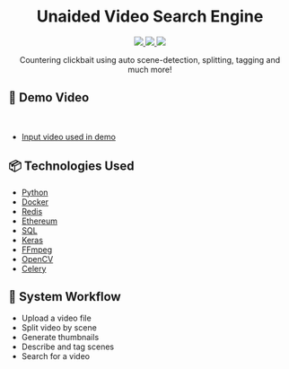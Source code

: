<h1 align="center">Unaided Video Search Engine</h1>

<p align="center">
  <a href="https://github.com/gyr0tron/Unaided_Video_Search_Engine" rel="_blank">
    <img src="https://img.shields.io/website/http/github.com/gyr0tron/reTax.svg?down_message=Offline&label=Website&style=flat-square&up_color=informational&up_message=Online">
  </a>
  <a href="https://www.python.org/" rel="_blank">
    <img src="https://img.shields.io/badge/Made%20with-Python-1f425f.svg?logo=react&style=flat-square">
  </a>
  <a href="" rel="_blank">
    <img src="https://img.shields.io/github/license/gyr0tron/reTax.svg?color=green&style=flat-square">
  </a></p>

<p align="center">Countering clickbait using auto scene-detection, splitting, tagging and much more!</p>

<h2> 🎥 Demo Video</h2>
  <a href="https://drive.google.com/file/d/1t1KMUg89NzQJtyV-EBkbz41vYb5vNiZo/view?usp=sharing" target="_blank">
  </a>
<br>

- [Input video used in demo](https://drive.google.com/file/d/1kFkDAg0qTb0_XxrpJ3vIeVy_6o4IJCGY/view?usp=sharing)

## 📦 Technologies Used

- [Python](https://www.python.org/)
- [Docker](https://www.docker.com/)
- [Redis](https://redis.io/)
- [Ethereum](https://www.ethereum.org/)
- [SQL](https://www.mysql.com/)
- [Keras](https://keras.io/)
- [FFmpeg](https://ffmpeg.org/)
- [OpenCV](https://opencv.org/)
- [Celery](https://docs.celeryproject.org/)

## 🌟 System Workflow

- Upload a video file
- Split video by scene
- Generate thumbnails
- Describe and tag scenes
- Search for a video
